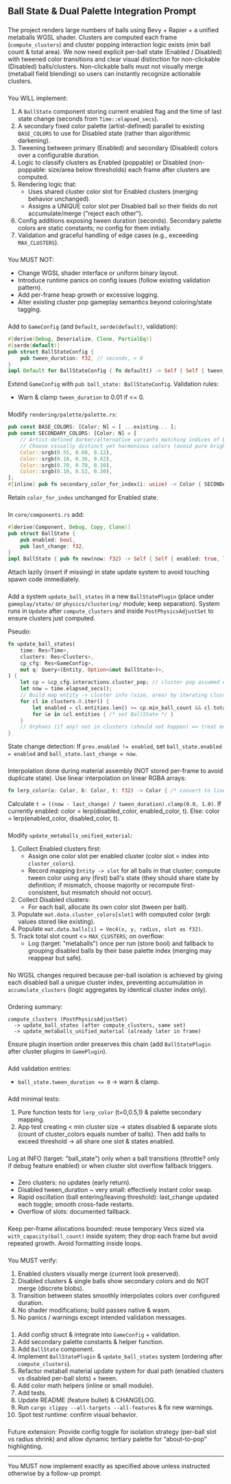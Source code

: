 ## Ball State & Dual Palette Integration Prompt

<!--
Purpose: Implement Enabled/Disabled ball state machine, secondary palette based coloring with tweening, and non-merging visual separation for non-poppable clusters without modifying shaders.
Audience: AI assistant contributing to this Bevy/Rust codebase (see Copilot instructions).
CRITICAL: Follow existing architectural patterns (plugins, system sets, config validation) and performance guidelines.
-->

### <context>
The project renders large numbers of balls using Bevy + Rapier + a unified metaballs WGSL shader. Clusters are computed each frame (`compute_clusters`) and cluster popping interaction logic exists (min ball count & total area). We now need explicit per-ball state (Enabled / Disabled) with tweened color transitions and clear visual distinction for non-clickable (Disabled) balls/clusters. Non-clickable balls must not visually merge (metaball field blending) so users can instantly recognize actionable clusters.
</context>

### <goals>
You WILL implement:
1. A `BallState` component storing current enabled flag and the time of last state change (seconds from `Time::elapsed_secs`).
2. A secondary fixed color palette (artist-defined) parallel to existing `BASE_COLORS` to use for Disabled state (rather than algorithmic darkening).
3. Tweening between primary (Enabled) and secondary (Disabled) colors over a configurable duration.
4. Logic to classify clusters as Enabled (poppable) or Disabled (non-poppable: size/area below thresholds) each frame after clusters are computed.
5. Rendering logic that:
   - Uses shared cluster color slot for Enabled clusters (merging behavior unchanged).
   - Assigns a UNIQUE color slot per Disabled ball so their fields do not accumulate/merge ("reject each other").
6. Config additions exposing tween duration (seconds). Secondary palette colors are static constants; no config for them initially.
7. Validation and graceful handling of edge cases (e.g., exceeding `MAX_CLUSTERS`).

### <nonGoals>
You MUST NOT:
- Change WGSL shader interface or uniform binary layout.
- Introduce runtime panics on config issues (follow existing validation pattern).
- Add per-frame heap growth or excessive logging.
- Alter existing cluster pop gameplay semantics beyond coloring/state tagging.

### <configChanges>
Add to `GameConfig` (and `Default`, `serde(default)`, validation):
```rust
#[derive(Debug, Deserialize, Clone, PartialEq)]
#[serde(default)]
pub struct BallStateConfig {
    pub tween_duration: f32, // seconds, > 0
}
impl Default for BallStateConfig { fn default() -> Self { Self { tween_duration: 0.35 } } }
```
Extend `GameConfig` with `pub ball_state: BallStateConfig`. Validation rules:
- Warn & clamp `tween_duration` to 0.01 if <= 0.

### <palette>
Modify `rendering/palette/palette.rs`:
```rust
pub const BASE_COLORS: [Color; N] = [ ...existing... ];
pub const SECONDARY_COLORS: [Color; N] = [
    // Artist-defined darker/alternative variants matching indices of BASE_COLORS.
    // Choose visually distinct yet harmonious colors (avoid pure brightness scaling artifacts).
    Color::srgb(0.55, 0.08, 0.12),
    Color::srgb(0.10, 0.36, 0.62),
    Color::srgb(0.70, 0.70, 0.10),
    Color::srgb(0.10, 0.52, 0.30),
];
#[inline] pub fn secondary_color_for_index(i: usize) -> Color { SECONDARY_COLORS[i % SECONDARY_COLORS.len()] }
```
Retain `color_for_index` unchanged for Enabled state.

### <component>
In `core/components.rs` add:
```rust
#[derive(Component, Debug, Copy, Clone)]
pub struct BallState {
    pub enabled: bool,
    pub last_change: f32,
}
impl BallState { pub fn new(now: f32) -> Self { Self { enabled: true, last_change: now } } }
```
Attach lazily (insert if missing) in state update system to avoid touching spawn code immediately.

### <classificationLogic>
Add a system `update_ball_states` in a new `BallStatePlugin` (place under `gameplay/state/` or `physics/clustering/` module; keep separation). System runs in `Update` after `compute_clusters` and inside `PostPhysicsAdjustSet` to ensure clusters just computed.

Pseudo:
```rust
fn update_ball_states(
    time: Res<Time>,
    clusters: Res<Clusters>,
    cp_cfg: Res<GameConfig>,
    mut q: Query<(Entity, Option<&mut BallState>)>,
) {
    let cp = &cp_cfg.interactions.cluster_pop; // cluster pop assumed enabled normally
    let now = time.elapsed_secs();
    // Build map entity -> cluster info (size, area) by iterating clusters
    for cl in clusters.0.iter() {
        let enabled = cl.entities.len() >= cp.min_ball_count && cl.total_area >= cp.min_total_area;
        for &e in &cl.entities { /* set BallState */ }
    }
    // Orphans (if any) not in clusters (should not happen) => treat enabled.
}
```
State change detection: If `prev.enabled != enabled`, set `ball_state.enabled = enabled` and `ball_state.last_change = now`.

### <tweening>
Interpolation done during material assembly (NOT stored per-frame to avoid duplicate state). Use linear interpolation on linear RGBA arrays:
```rust
fn lerp_color(a: Color, b: Color, t: f32) -> Color { /* convert to linear, mix, return Color::linear_rgba */ }
```
Calculate `t = ((now - last_change) / tween_duration).clamp(0.0, 1.0)`.
If currently enabled: color = lerp(disabled_color, enabled_color, t).
Else: color = lerp(enabled_color, disabled_color, t).

### <materialUpdate>
Modify `update_metaballs_unified_material`:
1. Collect Enabled clusters first:
   - Assign one color slot per enabled cluster (color slot = index into `cluster_colors`).
   - Record mapping `Entity -> slot` for all balls in that cluster; compute tween color using any (first) ball's state (they should share state by definition; if mismatch, choose majority or recompute first-consistent, but mismatch should not occur).
2. Collect Disabled clusters:
   - For each ball, allocate its own color slot (tween per ball).
3. Populate `mat.data.cluster_colors[slot]` with computed color (srgb values stored like existing).
4. Populate `mat.data.balls[i] = Vec4(x, y, radius, slot as f32)`.
5. Track total slot count <= `MAX_CLUSTERS`; on overflow:
   - Log (target: "metaballs") once per run (store bool) and fallback to grouping disabled balls by their base palette index (merging may reappear but safe).

### <shaderImpact>
No WGSL changes required because per-ball isolation is achieved by giving each disabled ball a unique cluster index, preventing accumulation in `accumulate_clusters` (logic aggregates by identical cluster index only).

### <systemOrdering>
Ordering summary:
```
compute_clusters (PostPhysicsAdjustSet)
  -> update_ball_states (after compute_clusters, same set)
  -> update_metaballs_unified_material (already later in frame)
```
Ensure plugin insertion order preserves this chain (add `BallStatePlugin` after cluster plugins in `GamePlugin`).

### <validation>
Add validation entries:
- `ball_state.tween_duration <= 0` -> warn & clamp.

### <testing>
Add minimal tests:
1. Pure function tests for `lerp_color` (t=0,0.5,1) & palette secondary mapping.
2. App test creating < min cluster size -> states disabled & separate slots (count of cluster_colors equals number of balls). Then add balls to exceed threshold -> all share one slot & states enabled.

### <logging>
Log at INFO (target: "ball_state") only when a ball transitions (throttle? only if debug feature enabled) or when cluster slot overflow fallback triggers.

### <edgeCases>
- Zero clusters: no updates (early return).
- Disabled tween_duration ~ very small: effectively instant color swap.
- Rapid oscillation (ball entering/leaving threshold): last_change updated each toggle; smooth cross-fade restarts.
- Overflow of slots: documented fallback.

### <performance>
Keep per-frame allocations bounded: reuse temporary Vecs sized via `with_capacity(ball_count)` inside system; they drop each frame but avoid repeated growth. Avoid formatting inside loops.

### <successCriteria>
You MUST verify:
1. Enabled clusters visually merge (current look preserved).
2. Disabled clusters & single balls show secondary colors and do NOT merge (discrete blobs).
3. Transition between states smoothly interpolates colors over configured duration.
4. No shader modifications; build passes native & wasm.
5. No panics / warnings except intended validation messages.

### <implementationSteps>
1. Add config struct & integrate into `GameConfig` + validation.
2. Add secondary palette constants & helper function.
3. Add `BallState` component.
4. Implement `BallStatePlugin` & `update_ball_states` system (ordering after `compute_clusters`).
5. Refactor metaball material update system for dual path (enabled clusters vs disabled per-ball slots) + tween.
6. Add color math helpers (inline or small module).
7. Add tests.
8. Update README (feature bullet) & CHANGELOG.
9. Run `cargo clippy --all-targets --all-features` & fix new warnings.
10. Spot test runtime: confirm visual behavior.

### <notes>
Future extension: Provide config toggle for isolation strategy (per-ball slot vs radius shrink) and allow dynamic tertiary palette for “about-to-pop” highlighting.

---
You MUST now implement exactly as specified above unless instructed otherwise by a follow-up prompt.

